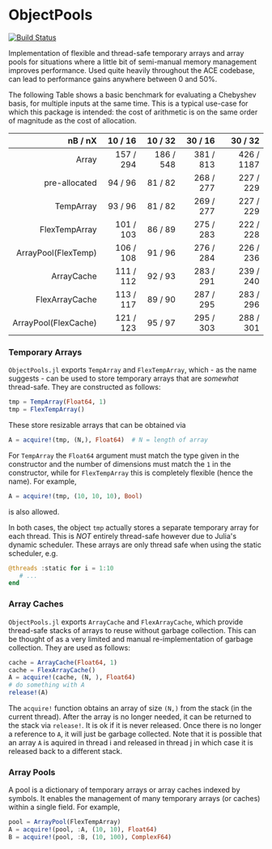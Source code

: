 # ObjectPools

<!-- [![Stable](https://img.shields.io/badge/docs-stable-blue.svg)](https://ACEsuit.github.io/ObjectPools.jl/stable/)
[![Dev](https://img.shields.io/badge/docs-dev-blue.svg)](https://ACEsuit.github.io/ObjectPools.jl/dev/) -->
[![Build Status](https://github.com/ACEsuit/ObjectPools.jl/actions/workflows/CI.yml/badge.svg?branch=main)](https://github.com/ACEsuit/ObjectPools.jl/actions/workflows/CI.yml?query=branch%3Amain)

Implementation of flexible and thread-safe temporary arrays and array pools for situations where a little bit of semi-manual memory management improves performance. Used quite heavily throughout the ACE codebase, can lead to performance gains anywhere between 0 and 50%. 

The following Table shows a basic benchmark for evaluating a Chebyshev basis, for multiple inputs at the same time. This is a typical use-case for which this package is intended: the cost of arithmetic is on the same order of magnitude as the cost of allocation. 

<!-- Runtimes of Chebyshev Basis Evaluation in Batches -->
<table>
  <thead>
    <tr class = "header headerLastRow">
      <th style = "text-align: right;">nB / nX</th>
      <th style = "text-align: right;">10 / 16</th>
      <th style = "text-align: right;">10 / 32</th>
      <th style = "text-align: right;">30 / 16</th>
      <th style = "text-align: right;">30 / 32</th>
    </tr>
  </thead>
  <tbody>
    <tr>
      <td style = "text-align: right;">Array</td>
      <td style = "text-align: right;">157 / 294</td>
      <td style = "text-align: right;">186 / 548</td>
      <td style = "text-align: right;">381 / 813</td>
      <td style = "text-align: right;">426 / 1187</td>
    </tr>
    <tr>
      <td style = "text-align: right;">pre-allocated</td>
      <td style = "text-align: right;">94 / 96</td>
      <td style = "text-align: right;">81 / 82</td>
      <td style = "text-align: right;">268 / 277</td>
      <td style = "text-align: right;">227 / 229</td>
    </tr>
    <tr>
      <td style = "text-align: right;">TempArray</td>
      <td style = "text-align: right;">93 / 96</td>
      <td style = "text-align: right;">81 / 82</td>
      <td style = "text-align: right;">269 / 277</td>
      <td style = "text-align: right;">227 / 229</td>
    </tr>
    <tr>
      <td style = "text-align: right;">FlexTempArray</td>
      <td style = "text-align: right;">101 / 103</td>
      <td style = "text-align: right;">86 / 89</td>
      <td style = "text-align: right;">275 / 283</td>
      <td style = "text-align: right;">222 / 228</td>
    </tr>
    <tr>
      <td style = "text-align: right;">ArrayPool(FlexTemp)</td>
      <td style = "text-align: right;">106 / 108</td>
      <td style = "text-align: right;">91 / 96</td>
      <td style = "text-align: right;">276 / 284</td>
      <td style = "text-align: right;">226 / 236</td>
    </tr>
    <tr>
      <td style = "text-align: right;">ArrayCache</td>
      <td style = "text-align: right;">111 / 112</td>
      <td style = "text-align: right;">92 / 93</td>
      <td style = "text-align: right;">283 / 291</td>
      <td style = "text-align: right;">239 / 240</td>
    </tr>
    <tr>
      <td style = "text-align: right;">FlexArrayCache</td>
      <td style = "text-align: right;">113 / 117</td>
      <td style = "text-align: right;">89 / 90</td>
      <td style = "text-align: right;">287 / 295</td>
      <td style = "text-align: right;">283 / 296</td>
    </tr>
    <tr>
      <td style = "text-align: right;">ArrayPool(FlexCache)</td>
      <td style = "text-align: right;">121 / 123</td>
      <td style = "text-align: right;">95 / 97</td>
      <td style = "text-align: right;">295 / 303</td>
      <td style = "text-align: right;">288 / 301</td>
    </tr>
  </tbody>
</table>

### Temporary Arrays

`ObjectPools.jl` exports `TempArray` and `FlexTempArray`, which - as the name suggests - can be used to store temporary arrays that are *somewhat* thread-safe.  They are constructed as follows: 
```julia
tmp = TempArray(Float64, 1)
tmp = FlexTempArray()
```
These store resizable arrays that can be obtained via 
```julia 
A = acquire!(tmp, (N,), Float64)  # N = length of array
``` 
For `TempArray` the `Float64` argument must match the type given in the constructor and the number of dimensions must match the `1` in the constructor, while for `FlexTempArray` this is completely flexible (hence the name). For example, 
```julia
A = acquire!(tmp, (10, 10, 10), Bool)
```
is also allowed. 

In both cases, the object `tmp` actually stores a separate temporary array for each thread. This is *NOT* entirely thread-safe however due to Julia's dynamic scheduler. These arrays are only thread safe when using the static scheduler, e.g. 
```julia 
@threads :static for i = 1:10
   # ... 
end
```

### Array Caches 

`ObjectPools.jl` exports `ArrayCache` and `FlexArrayCache`, which provide thread-safe stacks of arrays to reuse without garbage collection. This can be thought of as a very limited and manual re-implementation of garbage collection. They are used as follows: 
```julia
cache = ArrayCache(Float64, 1)
cache = FlexArrayCache()
A = acquire!(cache, (N, ), Float64)
# do something with A 
release!(A)
```
The `acquire!` function obtains an array of size `(N,)` from the stack (in the current thread). After the array is no longer needed, it can be returned to the stack via `release!`. It is ok if it is never released. Once there is no longer a reference to `A`, it will just be garbage collected. Note that it is possible that an array `A` is aquired in thread i and released in thread j in which case it is released back to a different stack. 

### Array Pools 

A pool is a dictionary of temporary arrays or array caches indexed by symbols. It enables the management of many temporary arrays (or caches) within a single field. For example, 
```julia 
pool = ArrayPool(FlexTempArray)
A = acquire!(pool, :A, (10, 10), Float64) 
B = acquire!(pool, :B, (10, 100), ComplexF64)
```
